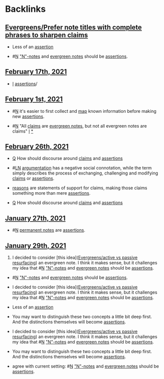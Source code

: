 
# Backlinks
## [Evergreens/Prefer note titles with complete phrases to sharpen claims](<Evergreens/Prefer note titles with complete phrases to sharpen claims.md>)
- Less of an [assertion]([assertions](<assertions.md>))

- #[N](<N.md>) ["N"-notes](<"N"-notes.md>) and [evergreen notes](<evergreen notes.md>) should be [assertions](<assertions.md>).

## [February 17th, 2021](<February 17th, 2021.md>)
- [I](<I.md>) [assertions](<assertions.md>)/

## [February 1st, 2021](<February 1st, 2021.md>)
- #[N](<N.md>) it's easier to first collect and [map](<map.md>) known information before making new [assertions](<assertions.md>).

- #[N](<N.md>) "All [claims](<claims.md>) are [evergreen notes](<evergreen notes.md>), but not all evergreen notes are claims" [I](<I.md>) [*]([assertions](<assertions.md>))

## [February 26th, 2021](<February 26th, 2021.md>)
- [Q](<Q.md>) How should discourse around [claims](<claims.md>) and [assertions](<assertions.md>)

- #[LN](<LN.md>) [argumentation](<argumentation.md>) has a negative social connotation, while the term simply describes the process of exchanging, challenging and modifying [claims](<claims.md>) or [assertions](<assertions.md>).

- [reasons](<reasons.md>) are statements of support for claims, making those claims something more than mere [assertions](<assertions.md>).

- [Q](<Q.md>) How should discourse around [claims](<claims.md>) and [assertions](<assertions.md>)

## [January 27th, 2021](<January 27th, 2021.md>)
- #[N](<N.md>) [permanent notes](<permanent notes.md>) are [assertions](<assertions.md>).

## [January 29th, 2021](<January 29th, 2021.md>)
1. I decided to consider [this idea]([Evergreens/active vs passive resurfacing](<Evergreens/active vs passive resurfacing.md>)) an evergreen note. I think it makes sense, but it challenges my idea that #[N](<N.md>) ["N"-notes](<"N"-notes.md>) and [evergreen notes](<evergreen notes.md>) should be [assertions](<assertions.md>).

- #[N](<N.md>) ["N"-notes](<"N"-notes.md>) and [evergreen notes](<evergreen notes.md>) should be [assertions](<assertions.md>).

- I decided to consider [this idea]([Evergreens/active vs passive resurfacing](<Evergreens/active vs passive resurfacing.md>)) an evergreen note. I think it makes sense, but it challenges my idea that #[N](<N.md>) ["N"-notes](<"N"-notes.md>) and [evergreen notes](<evergreen notes.md>) should be [assertions](<assertions.md>).

- Less of an [assertion]([assertions](<assertions.md>))

- You may want to distinguish these two concepts a little bit deep first. And the distinctions themselves will become [assertions](<assertions.md>).

- I decided to consider [this idea]([Evergreens/active vs passive resurfacing](<Evergreens/active vs passive resurfacing.md>)) an evergreen note. I think it makes sense, but it challenges my idea that #[N](<N.md>) ["N"-notes](<"N"-notes.md>) and [evergreen notes](<evergreen notes.md>) should be [assertions](<assertions.md>).

- You may want to distinguish these two concepts a little bit deep first. And the distinctions themselves will become [assertions](<assertions.md>).

- agree with current setting: #[N](<N.md>) ["N"-notes](<"N"-notes.md>) and [evergreen notes](<evergreen notes.md>) should be [assertions](<assertions.md>).

